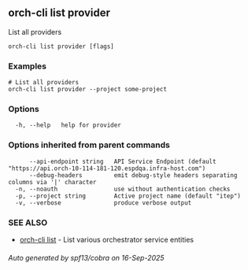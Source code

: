 ## orch-cli list provider

List all providers

```
orch-cli list provider [flags]
```

### Examples

```
# List all providers
orch-cli list provider --project some-project
```

### Options

```
  -h, --help   help for provider
```

### Options inherited from parent commands

```
      --api-endpoint string   API Service Endpoint (default "https://api.orch-10-114-181-120.espdqa.infra-host.com")
      --debug-headers         emit debug-style headers separating columns via '|' character
  -n, --noauth                use without authentication checks
  -p, --project string        Active project name (default "itep")
  -v, --verbose               produce verbose output
```

### SEE ALSO

* [orch-cli list](orch-cli_list.md)	 - List various orchestrator service entities

###### Auto generated by spf13/cobra on 16-Sep-2025
